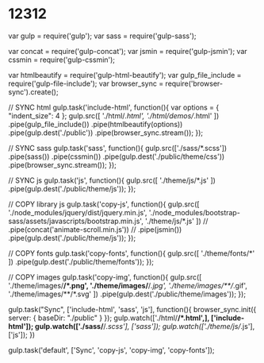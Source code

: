 # 12312
var gulp = require('gulp');
var sass = require('gulp-sass');

var concat = require('gulp-concat');
var jsmin = require('gulp-jsmin');
var cssmin = require('gulp-cssmin');

var htmlbeautify = require('gulp-html-beautify');
var gulp_file_include = require('gulp-file-include');
var browser_sync = require('browser-sync').create();

// SYNC html
gulp.task('include-html', function(){
    var options = {
        "indent_size": 4
    };
    gulp.src([
        './html/*.html',
        './html/demos/*.html'
    ])
    .pipe(gulp_file_include())
    .pipe(htmlbeautify(options))
    .pipe(gulp.dest('./public'))
    .pipe(browser_sync.stream());
});

// SYNC sass
gulp.task('sass', function(){
    gulp.src(['./sass/*.scss'])
    .pipe(sass())
    .pipe(cssmin())
    .pipe(gulp.dest('./public/theme/css'))
    .pipe(browser_sync.stream());
});

// SYNC js
gulp.task('js', function(){
    gulp.src([
        './theme/js/*.js'
    ])
    .pipe(gulp.dest('./public/theme/js'));
});

// COPY library js
gulp.task('copy-js', function(){
    gulp.src([
        './node_modules/jquery/dist/jquery.min.js',
        './node_modules/bootstrap-sass/assets/javascripts/bootstrap.min.js',
        './theme/js/*.js'
    ])
    // .pipe(concat('animate-scroll.min.js'))
    // .pipe(jsmin())
    .pipe(gulp.dest('./public/theme/js'));
});

// COPY fonts
gulp.task('copy-fonts', function(){
    gulp.src([
        './theme/fonts/*'
    ])
    .pipe(gulp.dest('./public/theme/fonts'));
});


// COPY images
gulp.task('copy-img', function(){
    gulp.src([
        './theme/images/**/*.png',
        './theme/images/**/*.jpg',
        './theme/images/**/*.gif',
        './theme/images/**/*.svg'
    ])
    .pipe(gulp.dest('./public/theme/images'));
});

gulp.task("Sync", ['include-html', 'sass', 'js'], function(){
    browser_sync.init({
        server: {
            baseDir: "./public"
        }
    });
    gulp.watch(['./html/**/*.html',], ['include-html']);
    gulp.watch(['./sass/**/*.scss'], ['sass']);
    gulp.watch(['./theme/js/*.js'], ['js']);
})

gulp.task('default', ['Sync', 'copy-js', 'copy-img', 'copy-fonts']);
